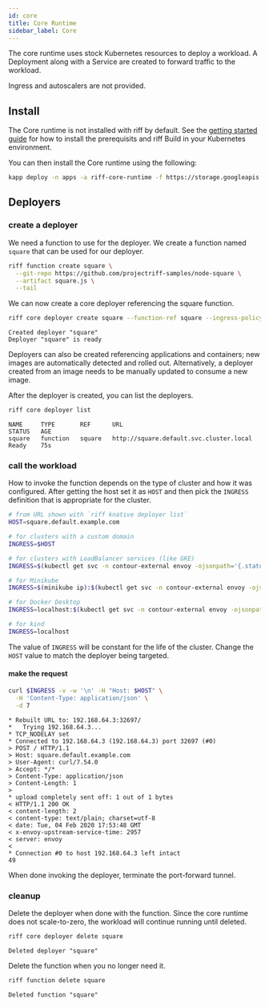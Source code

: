 ```yaml
---
id: core
title: Core Runtime
sidebar_label: Core
---
```


The core runtime uses stock Kubernetes resources to deploy a workload. A Deployment along with a Service are created to forward traffic to the workload.

Ingress and autoscalers are not provided.

## Install

The Core runtime is not installed with riff by default. See the [getting started guide](../getting-started.md) for how to install the prerequisits and riff Build in your Kubernetes environment.

You can then install the Core runtime using the following:

```sh
kapp deploy -n apps -a riff-core-runtime -f https://storage.googleapis.com/projectriff/release/0.6.0-snapshot/riff-core-runtime.yaml
```

## Deployers

### create a deployer

We need a function to use for the deployer. We create a function named `square` that can be used for our deployer.

```sh
riff function create square \
  --git-repo https://github.com/projectriff-samples/node-square \
  --artifact square.js \
  --tail
```

We can now create a core deployer referencing the square function.

```sh
riff core deployer create square --function-ref square --ingress-policy External --tail
```

```
Created deployer "square"
Deployer "square" is ready
```

Deployers can also be created referencing applications and containers; new images are automatically detected and rolled out. Alternatively, a deployer created from an image needs to be manually updated to consume a new image.

After the deployer is created, you can list the deployers.

```sh
riff core deployer list
```

```
NAME     TYPE       REF      URL                                       STATUS   AGE
square   function   square   http://square.default.svc.cluster.local   Ready    75s
```

### call the workload

How to invoke the function depends on the type of cluster and how it was configured. After getting the host set it as `HOST` and then pick the `INGRESS` definition that is appropriate for the cluster.

```sh
# from URL shown with `riff knative deployer list`
HOST=square.default.example.com

# for clusters with a custom domain
INGRESS=$HOST

# for clusters with LoadBalancer services (like GKE)
INGRESS=$(kubectl get svc -n contour-external envoy -ojsonpath='{.status.loadBalancer.ingress[0].ip}')

# for Minikube
INGRESS=$(minikube ip):$(kubectl get svc -n contour-external envoy -ojsonpath='{.spec.ports[?(@.port==80)].nodePort}')

# for Docker Desktop
INGRESS=localhost:$(kubectl get svc -n contour-external envoy -ojsonpath='{.spec.ports[?(@.port==80)].nodePort}')

# for kind
INGRESS=localhost
```

The value of `INGRESS` will be constant for the life of the cluster. Change the `HOST` value to match the deployer being targeted.

#### make the request

```sh
curl $INGRESS -v -w '\n' -H "Host: $HOST" \
  -H 'Content-Type: application/json' \
  -d 7
```

```
* Rebuilt URL to: 192.168.64.3:32697/
*   Trying 192.168.64.3...
* TCP_NODELAY set
* Connected to 192.168.64.3 (192.168.64.3) port 32697 (#0)
> POST / HTTP/1.1
> Host: square.default.example.com
> User-Agent: curl/7.54.0
> Accept: */*
> Content-Type: application/json
> Content-Length: 1
> 
* upload completely sent off: 1 out of 1 bytes
< HTTP/1.1 200 OK
< content-length: 2
< content-type: text/plain; charset=utf-8
< date: Tue, 04 Feb 2020 17:53:48 GMT
< x-envoy-upstream-service-time: 2957
< server: envoy
< 
* Connection #0 to host 192.168.64.3 left intact
49
```

When done invoking the deployer, terminate the port-forward tunnel.

### cleanup

Delete the deployer when done with the function. Since the core runtime does not scale-to-zero, the workload will continue running until deleted.

```sh
riff core deployer delete square
```

```
Deleted deployer "square"
```

Delete the function when you no longer need it.

```sh
riff function delete square
```

```
Deleted function "square"
```
